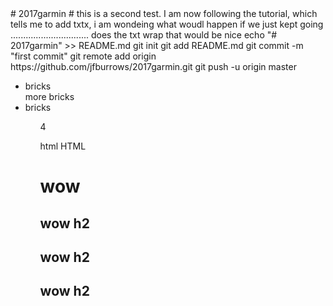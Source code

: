 <html>
# 2017garmin
# this is a second test. I am now following the tutorial,
which tells me to add txtx, i am wondeing what woudl happen if we just kept going ............................... does the txt wrap <bold> that would be nice 
echo "# 2017garmin" >> README.md
git init
git add README.md
git commit -m "first commit"
git remote add origin https://github.com/jfburrows/2017garmin.git
git push -u origin master
<ul>
<li>bricks</li>
more bricks
<li><bold>bricks<Bold>

<html>
<body>
<div> 
<ul>4

html
HTML
<h1> wow</h1>
<h2> wow h2</h2>
<h2> wow h2</h2>  <h2> wow h2</h2>





</html>




